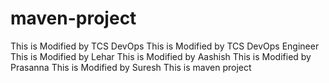 # maven-project


This is Modified by TCS DevOps
This is Modified by TCS DevOps Engineer
This is Modified by Lehar
This is Modified by Aashish
This is Modified by Prasanna
This is Modified by Suresh
This is maven project
